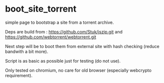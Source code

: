 # boot_site_torrent

simple page to bootstrap a site from a torrent archive.

Deps are build from : 	https://github.com/Stuk/jszip.git and 	https://github.com/webtorrent/webtorrent.git

Next step will be to boot them from external site with hash checking (reduce bandwith a bit more).

Script is as basic as possible just for testing (do not use).

Only tested on chromium, no care for old browser (especially webcrypto requirement).
